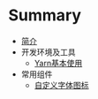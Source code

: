# Summary

* [简介](README.md)
* 开发环境及工具
   * [Yarn基本使用](tools/yarn.md)
* 常用组件
   * [自定义字体图标](plugins/iconfont.md)



